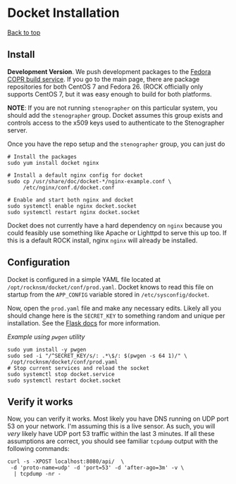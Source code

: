 # Docket Installation

[Back to top](README.md)

## Install

**Development Version**. We push development packages to the [Fedora COPR build service](https://copr.fedorainfracloud.org/coprs/g/rocknsm/rocknsm-2.1/). If you go to the main page, there are package repositories for both CentOS 7 and Fedora 26. (ROCK officially only supports CentOS 7, but it was easy enough to build for both platforms.

**NOTE**: If you are not running `stenographer` on this particular system, you should add the `stenographer` group. Docket assumes this group exists and controls access to the x509 keys used to authenticate to the Stenographer server.

Once you have the repo setup and the `stenographer` group, you can just do

```
# Install the packages
sudo yum install docket nginx

# Install a default nginx config for docket
sudo cp /usr/share/doc/docket-*/nginx-example.conf \
     /etc/nginx/conf.d/docket.conf

# Enable and start both nginx and docket
sudo systemctl enable nginx docket.socket
sudo systemctl restart nginx docket.socket
```

Docket does not currently have a hard dependency on `nginx` because you could feasibly use something like Apache or Lighttpd to serve this up too. If this is a default ROCK install, nginx `nginx` will already be installed.

## Configuration
Docket is configured in a simple YAML file located at
`/opt/rocknsm/docket/conf/prod.yaml`. Docket knows to read this file on startup from the `APP_CONFIG` variable stored in `/etc/sysconfig/docket`.

Now, open the `prod.yaml` file and make any necessary edits. Likely all you should change here is the `SECRET_KEY` to something random and unique per installation. See the [Flask docs](http://flask.pocoo.org/docs/0.12/api/#flask.Flask.secret_key) for more information.

_Example using `pwgen` utility_
```
sudo yum install -y pwgen
sudo sed -i "/^SECRET_KEY/s/: .*\$/: $(pwgen -s 64 1)/" \
 /opt/rocknsm/docket/conf/prod.yaml
# Stop current services and reload the socket
sudo systemctl stop docket.service
sudo systemctl restart docket.socket
```

## Verify it works
Now, you can verify it works. Most likely you have DNS running on UDP port 53 on your network. I'm assuming this is a live sensor. As such, you will _very_ likely have UDP port 53 traffic within the last 3 minutes. If all these assumptions are correct, you should see familiar `tcpdump` output with the following commands:

```
curl -s -XPOST localhost:8080/api/  \
 -d 'proto-name=udp' -d 'port=53' -d 'after-ago=3m' -v \
  | tcpdump -nr -
 ```
